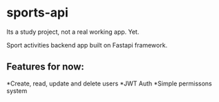 # sports-api

Its a study project, not a real working app. Yet.

Sport activities backend app built on Fastapi framework.

## Features for now:
*Create, read, update and delete users
*JWT Auth
*Simple permissons system
